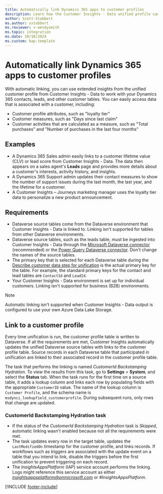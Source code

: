 ```yaml
---
title: Automatically link Dynamics 365 apps to customer profiles
description: Learn how the Customer Insights - Data unified profile can be used with other Dynamics 365 applications.
author: Scott-Stabbert
ms.author: sstabbert
ms.reviewer: v-wendysmith
ms.topic: integration
ms.date: 10/18/2024
ms.custom: bap-template
---
```


# Automatically link Dynamics 365 apps to customer profiles

With automatic linking, you can use extended insights from the unified customer profile from Customer Insights - Data to work with your Dynamics 365 contacts, leads, and other customer tables. You can easily access data that is associated with a customer, including:

- Customer profile attributes, such as "loyalty tier"
- Customer measures, such as "Days since last claim"
- Customer activities that are calculated as a measure, such as "Total purchases" and "Number of purchases in the last four months"

## Examples

- A Dynamics 365 Sales admin easily links to a customer lifetime value (CLV) or lead score from Customer Insights - Data. The data then appears on a sales agent's **Leads** page and provides more details about a customer's interests, activity history, and insights.
- A Dynamics 365 Support admin updates their contact measures to show the number of support issues during the last month, the last year, and the lifetime for a customer.
- A Customer Insights – Journeys marketing manager uses the loyalty tier data to personalize a new product announcement.

## Requirements

- Dataverse source tables come from the Dataverse environment that Customer Insights - Data is linked to. Linking isn't supported for tables from other Dataverse environments.
- Dataverse source tables, such as the leads table, must be ingested into Customer Insights - Data through the [Microsoft Dataverse connector](connect-dataverse.md) (recommended) or the [Power Query Dataverse connector](connect-power-query.md). Don't change the names of the source tables.
- The primary key that is selected for each Dataverse table during the [Describe customer data step for unification](data-unification-map-tables.md) is the actual primary key for the table. For example, the standard primary keys for the contact and lead tables are `ContactId` and `LeadId`.
- Your Customer Insights - Data environment is set up for individual customers. Linking isn't supported for business (B2B) environments.

> [!NOTE]
> Automatic linking isn't supported when Customer Insights - Data output is configured to use your own Azure Data Lake Storage.

## Link to a customer profile

Every time unification is run, the customer profile table is written to Dataverse. If all the requirements are met, Customer Insights automatically updates the unified Dataverse source tables with links to the customer profile table. Source records in each Dataverse table that participated in unification are linked to their associated record in the customer profile table.

The task that performs the linking is named *CustomerId Backstamping Hydration*. To view the results from this task, go to **Settings** > **System**, and select the **Status** tab. When the task runs for the first time on a source table, it adds a lookup column and links each row by populating fields with the appropriate `CustomerID` value. The name of the lookup column is `Customer Profile`, and the schema name is `msdynci_lookupfield_customerprofile`. During subsequent runs, only rows that change are updated.

### CustomerId Backstamping Hydration task

- If the status of the *CustomerId Backstamping Hydration* task is *Skipped*, automatic linking wasn't enabled because not all the requirements were met.
- The task updates every row in the target table, updates the `LastModifiedOn` timestamp for the customer profile, and links records. If workflows such as triggers are associated with the update event on a table that you intend to link, disable the triggers before the first unification to prevent triggering on each record.
- The *InsightsAppsPlatform* (IAP) service account performs the linking. Logs might reference this service account as either *insightsappsplatform@onmicrosoft.com* or *#InsightsAppsPlatform*.

[!INCLUDE [footer-include](includes/footer-banner.md)]
